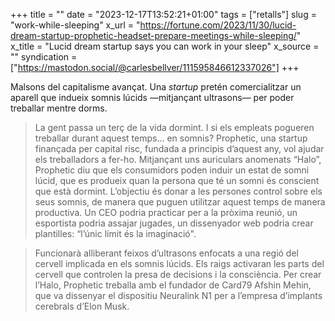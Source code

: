 +++
title = ""
date = "2023-12-17T13:52:21+01:00"
tags = ["retalls"]
slug = "work-while-sleeping"
x_url = "https://fortune.com/2023/11/30/lucid-dream-startup-prophetic-headset-prepare-meetings-while-sleeping/"
x_title = "Lucid dream startup says you can work in your sleep"
x_source = ""
syndication = ["https://mastodon.social/@carlesbellver/111595846612337026"]
+++

Malsons del capitalisme avançat. Una *startup* pretén comercialitzar un aparell que indueix somnis lúcids —mitjançant ultrasons— per poder treballar mentre dorms.

> La gent passa un terç de la vida dormint. I si els empleats pogueren treballar durant aquest temps… en somnis? Prophetic, una startup finançada per capital risc, fundada a principis d’aquest any, vol ajudar els treballadors a fer-ho. Mitjançant uns auriculars anomenats “Halo”, Prophetic diu que els consumidors poden induir un estat de somni lúcid, que es produeix quan la persona que té un somni és conscient que està dormint. L’objectiu és donar a les persones control sobre els seus somnis, de manera que puguen utilitzar aquest temps de manera productiva. Un CEO podria practicar per a la pròxima reunió, un esportista podria assajar jugades, un dissenyador web podria crear plantilles: “l’únic límit és la imaginació".

> Funcionarà alliberant feixos d’ultrasons enfocats a una regió del cervell implicada en els somnis lúcids. Els raigs activaran les parts del cervell que controlen la presa de decisions i la consciència. Per crear l’Halo, Prophetic treballa amb el fundador de Card79 Afshin Mehin, que va dissenyar el dispositiu Neuralink N1 per a l’empresa d’implants cerebrals d’Elon Musk.